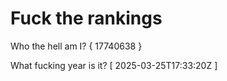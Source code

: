 # Fuck the rankings

Who the hell am I?
{ 17740638 }

What fucking year is it?
[ 2025-03-25T17:33:20Z ]
